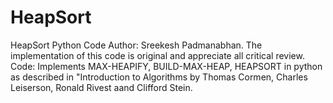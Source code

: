 # HeapSort
HeapSort
Python Code Author: Sreekesh Padmanabhan. The implementation of this code is original and appreciate all critical review.
Code: Implements MAX-HEAPIFY, BUILD-MAX-HEAP, HEAPSORT in python as described in "Introduction to Algorithms by Thomas Cormen, Charles Leiserson, Ronald Rivest aand Clifford Stein.
